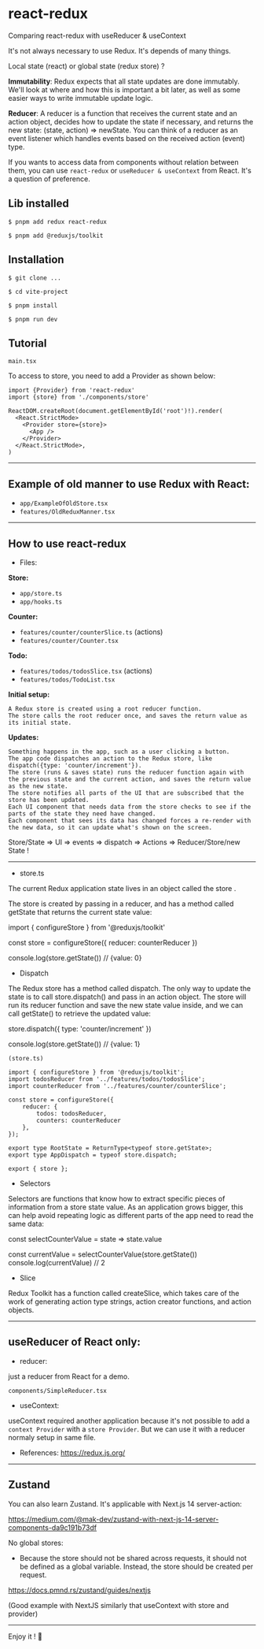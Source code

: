# react-redux

Comparing react-redux with useReducer &amp; useContext

It's not always necessary to use Redux. It's depends of many things.

Local state (react) or global state (redux store) ?

**Immutability**: Redux expects that all state updates are done immutably. We'll look at where and how this is important a bit later, as well as some easier ways to write immutable update logic.

**Reducer**: A reducer is a function that receives the current state and an action object, decides how to update the state if necessary, and returns the new state: (state, action) => newState. You can think of a reducer as an event listener which handles events based on the received action (event) type.

If you wants to access data from components without relation between them, you can use `react-redux` or `useReducer & useContext` from React. It's a question of preference.

## Lib installed

`$ pnpm add redux react-redux`

`$ pnpm add @reduxjs/toolkit`

## Installation

`$ git clone ...`

`$ cd vite-project`

`$ pnpm install`

`$ pnpm run dev`

## Tutorial

`main.tsx`

To access to store, you need to add a Provider as shown below:

```
import {Provider} from 'react-redux'
import {store} from './components/store'

ReactDOM.createRoot(document.getElementById('root')!).render(
  <React.StrictMode>
    <Provider store={store}>
      <App />
    </Provider>
  </React.StrictMode>,
)
```

---

## Example of old manner to use Redux with React:

- `app/ExampleOfOldStore.tsx`
- `features/OldReduxManner.tsx`

---

## How to use react-redux

- Files:

**Store:**

- `app/store.ts`
- `app/hooks.ts`

**Counter:**

- `features/counter/counterSlice.ts` (actions)
- `features/counter/Counter.tsx`

**Todo:**

- `features/todos/todosSlice.tsx` (actions)
- `features/todos/TodoList.tsx`

**Initial setup:**

    A Redux store is created using a root reducer function.
    The store calls the root reducer once, and saves the return value as its initial state.

**Updates:**

    Something happens in the app, such as a user clicking a button.
    The app code dispatches an action to the Redux store, like dispatch({type: 'counter/increment'}).
    The store (runs & saves state) runs the reducer function again with the previous state and the current action, and saves the return value as the new state.
    The store notifies all parts of the UI that are subscribed that the store has been updated.
    Each UI component that needs data from the store checks to see if the parts of the state they need have changed.
    Each component that sees its data has changed forces a re-render with the new data, so it can update what's shown on the screen.

Store/State => UI => events => dispatch => Actions => Reducer/Store/new State !

---

- store.ts

The current Redux application state lives in an object called the store .

The store is created by passing in a reducer, and has a method called getState that returns the current state value:

import { configureStore } from '@reduxjs/toolkit'

const store = configureStore({ reducer: counterReducer })

console.log(store.getState())
// {value: 0}

- Dispatch

The Redux store has a method called dispatch. The only way to update the state is to call store.dispatch() and pass in an action object. The store will run its reducer function and save the new state value inside, and we can call getState() to retrieve the updated value:

store.dispatch({ type: 'counter/increment' })

console.log(store.getState())
// {value: 1}

```
(store.ts)

import { configureStore } from '@reduxjs/toolkit';
import todosReducer from '../features/todos/todosSlice';
import counterReducer from '../features/counter/counterSlice';

const store = configureStore({
    reducer: {
        todos: todosReducer,
        counters: counterReducer
    },
});

export type RootState = ReturnType<typeof store.getState>;
export type AppDispatch = typeof store.dispatch;

export { store };
```

- Selectors

Selectors are functions that know how to extract specific pieces of information from a store state value. As an application grows bigger, this can help avoid repeating logic as different parts of the app need to read the same data:

const selectCounterValue = state => state.value

const currentValue = selectCounterValue(store.getState())
console.log(currentValue)
// 2

- Slice

Redux Toolkit has a function called createSlice, which takes care of the work of generating action type strings, action creator functions, and action objects.

---

## useReducer of React only:

- reducer:

just a reducer from React for a demo.

`components/SimpleReducer.tsx`

- useContext:

useContext required another application because it's not possible to add a `context Provider` with a `store Provider`. But we can use it with a reducer normaly setup in same file.

- References: https://redux.js.org/

---

## Zustand

You can also learn Zustand. It's applicable with Next.js 14 server-action:

https://medium.com/@mak-dev/zustand-with-next-js-14-server-components-da9c191b73df

No global stores: 
- Because the store should not be shared across requests, it should not be defined as a global variable. Instead, the store should be created per request.

https://docs.pmnd.rs/zustand/guides/nextjs

(Good example with NextJS similarly that useContext with store and provider)

---

Enjoy it ! :koala:
